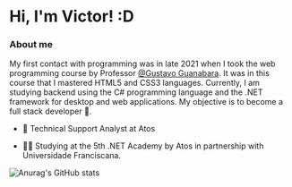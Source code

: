 # Hi, I'm Victor! :D
         


### About me

My first contact with programming was in late 2021 when I took the web programming course by Professor <a href="https://github.com/gustavoguanabara" rel="_blank">@Gustavo Guanabara</a>. It was in this course that I mastered HTML5 and CSS3 languages. Currently, I am studying backend using the C# programming language and the .NET framework for desktop and web applications. My objective is to become a full stack developer 🎯.

- 💼 Technical Support Analyst at Atos

- 👨‍💻 Studying at the 5th .NET Academy by Atos in partnership with Universidade Franciscana.





![Anurag's GitHub stats](https://github-readme-stats.vercel.app/api?username=VictorChaves10&show_icons=true&theme=radical)








<!--
**VictorChaves10/VictorChaves10** is a ✨ _special_ ✨ repository because its `README.md` (this file) appears on your GitHub profile.

Here are some ideas to get you started:

- 🔭 I’m currently working on ...
- 🌱 I’m currently learning ...
- 👯 I’m looking to collaborate on ...
- 🤔 I’m looking for help with ...
- 💬 Ask me about ...
- 📫 How to reach me: ...
- 😄 Pronouns: ...
- ⚡ Fun fact: ...
-->
